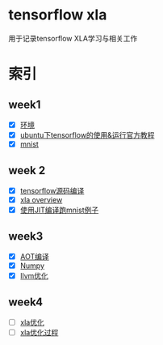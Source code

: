 # tensorflow xla
用于记录tensorflow XLA学习与相关工作

# 索引
## week1
- [x] [环境](https://github.com/dongbeiyewu/xla/blob/master/week1/%E7%8E%AF%E5%A2%83%E9%85%8D%E7%BD%AE.md)
- [x] [ubuntu下tensorflow的使用&运行官方教程](https://github.com/dongbeiyewu/xla/blob/master/week1/tensorflow.md)
- [x] [mnist](https://github.com/dongbeiyewu/xla/blob/master/week1/MNIST.md)
## week 2
- [x] [tensorflow源码编译](https://github.com/dongbeiyewu/xla/blob/master/week2/tensorflow%E6%BA%90%E7%A0%81%E7%BC%96%E8%AF%91.md)
- [x] [xla overview](https://github.com/dongbeiyewu/xla/blob/master/week2/xla%20overview.md)
- [x] [使用JIT编译跑mnist例子](https://github.com/dongbeiyewu/xla/blob/master/week2/%E4%BD%BF%E7%94%A8JIT%E7%BC%96%E8%AF%91.md)
## week3
- [x] [AOT编译](https://github.com/dongbeiyewu/xla/blob/master/week3/AOT%E7%BC%96%E8%AF%91.md)
- [x] [Numpy](https://github.com/dongbeiyewu/xla/blob/master/week3/numpy.md)
- [x] [llvm优化](https://github.com/dongbeiyewu/xla/blob/master/week3/%E4%BC%98%E5%8C%96.md)
## week4
- [ ] [xla优化](https://github.com/dongbeiyewu/xla/blob/master/week4/xla%E4%BC%98%E5%8C%96.md)
- [ ] [xla优化过程](https://github.com/dongbeiyewu/xla/blob/master/week4/xla%E4%BC%98%E5%8C%96%E8%BF%87%E7%A8%8B.md)
